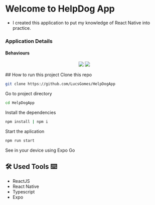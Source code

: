 # Welcome to HelpDog App
- I created this application to put my knowledge of React Native into practice.
### Application Details
#### Behaviours
<p align="center" width=400 height= 600>
  <img src="https://github.com/LucsGomes/HelpDogApp/assets/101343665/8241beae-7677-448e-a42f-f038951c5621"/>
  <img src="https://github.com/LucsGomes/HelpDogApp/assets/101343665/ee41a21e-1583-48c0-b78d-13e92a7fade7"/>
</p>
## How to run this project
Clone this repo

```bash
git clone https://github.com/LucsGomes/HelpDogApp
```
Go to project directory
```bash
cd HelpDogApp
```
Install the dependencies
```bash
npm install | npm i
```
Start the aplication
```bash
npm run start
```
See in your device using Expo Go

## 🛠 Used Tools ⌨
- ReactJS
- React Native
- Typescript
- Expo

